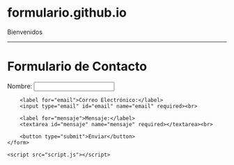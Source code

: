 # formulario.github.io
Bienvenidos





__________________
<!DOCTYPE html>
<html lang="es">
<head>
    <meta charset="UTF-8">
    <title>Formulario de Contacto</title>
</head>
<body>
    <h1>Formulario de Contacto</h1>
    <form id="miFormulario">
        <label for="nombre">Nombre:</label>
        <input type="text" id="nombre" name="nombre" required><br>

        <label for="email">Correo Electrónico:</label>
        <input type="email" id="email" name="email" required><br>

        <label for="mensaje">Mensaje:</label>
        <textarea id="mensaje" name="mensaje" required></textarea><br>

        <button type="submit">Enviar</button>
    </form>

    <script src="script.js"></script>
</body>
</html>
